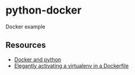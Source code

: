 # python-docker
Docker example

## Resources

* [Docker and python](https://docs.docker.com/language/python/)
* [Elegantly activating a virtualenv in a Dockerfile](https://pythonspeed.com/articles/activate-virtualenv-dockerfile/)
